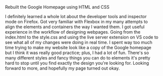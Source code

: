 Rebuilt the Google Homepage using HTML and CSS

I definitely learned a whole lot about the developer tools and inspector mode on Firefox.
Got very familiar with Flexbox in my many attempts to align the elements and containers the way I wanted them.
I got useful experience in the workflow of designing webpages. Going from the index.html to the style.css and using the live server extension on VS code to see what all of my changes were doing in real time.
I spent way too much time trying to make my website look like a copy of the Google homepage but I think it was really good practice; plus, I had a lot of fun.
There's so many different styles and fancy things you can do to elements it's pretty hard to stop until you find exactly the design you're looking for.
Looking forward to more, and hopefully my page turned out okay.
